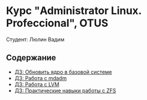 # Курс "Administrator Linux. Profeccional", OTUS
Студент: Люлин Вадим

## Содержание

* [ДЗ: Обновить ядро в базовой системе](Lesson1/README.md)
* [ДЗ: Работа с mdadm](Lesson2/README.md)
* [ДЗ: Работа с LVM](Lesson3/README.md)
* [ДЗ: Практические навыки работы с ZFS](Lesson4/README.md)



